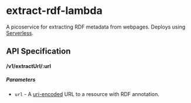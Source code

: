 # extract-rdf-lambda

A picoservice for extracting RDF metadata from webpages.
Deploys using [Serverless](https://serverless.com/).


## API Specification

#### /v1/extractUrl/:url

##### Parameters

 * `url` - A [uri-encoded](https://tools.ietf.org/html/rfc3986#section-2.4) URL to a resource with RDF annotation.
 
 
